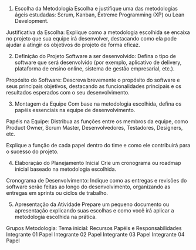 1. Escolha da Metodologia
Escolha e justifique uma das metodologias ágeis estudadas: Scrum, Kanban, Extreme Programming (XP) ou Lean Development.

Justificativa da Escolha:
Explique como a metodologia escolhida se encaixa no projeto que sua equipe irá desenvolver, destacando como ela pode ajudar a atingir os objetivos do projeto de forma eficaz.

2. Definição do Projeto
Software a ser desenvolvido:
Defina o tipo de software que será desenvolvido (por exemplo, aplicativo de delivery, plataforma de ensino online, sistema de gestão empresarial, etc.).

Propósito do Software:
Descreva brevemente o propósito do software e seus principais objetivos, destacando as funcionalidades principais e os resultados esperados com o seu desenvolvimento.

3. Montagem da Equipe
Com base na metodologia escolhida, defina os papéis essenciais na equipe de desenvolvimento.

Papéis na Equipe:
Distribua as funções entre os membros da equipe, como Product Owner, Scrum Master, Desenvolvedores, Testadores, Designers, etc.

Explique a função de cada papel dentro do time e como ele contribuirá para o sucesso do projeto.

4. Elaboração do Planejamento Inicial
Crie um cronograma ou roadmap inicial baseado na metodologia escolhida.

Cronograma de Desenvolvimento:
Indique como as entregas e revisões do software serão feitas ao longo do desenvolvimento, organizando as entregas em sprints ou ciclos de trabalho.

5. Apresentação da Atividade
Prepare um pequeno documento ou apresentação explicando suas escolhas e como você irá aplicar a metodologia escolhida na prática.

Grupos
Metodologia:
Tema inicial:
Recursos	Papéis e Responsabilidades
Integrante 01	Papel
Integrante 02	Papel
Integrante 03	Papel
Integrante 04	Papel
